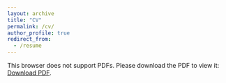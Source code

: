 ```yaml
---
layout: archive
title: "CV"
permalink: /cv/
author_profile: true
redirect_from:
  - /resume
---
```


<object data="../files/APTE CV.pdf" type="application/pdf" width="700px" height="700px">
    <!--
<embed src="../files/APTE CV.pdf">
-->
        <p>This browser does not support PDFs. Please download the PDF to view it: <a href="../files/cv.pdf">Download PDF</a>.</p>
    <!--</embed>-->
</object>
